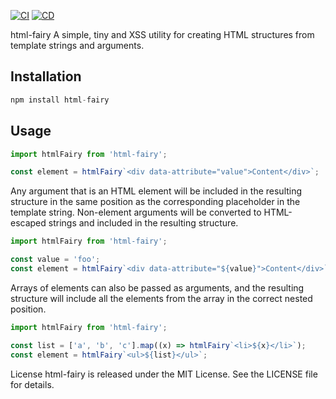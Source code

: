 [![CI](https://github.com/gamitee-dev/html-fairy/actions/workflows/linter.ytml/badge.svg)](https://github.com/gamitee-dev/html-fairy/actions/workflows/linter.ytml) [![CD](https://github.com/gamitee-dev/html-fairy/actions/workflows/deploy.yml/badge.svg)](https://github.com/gamitee-dev/html-fairy/actions/workflows/deploy.yml)


html-fairy
A simple, tiny and XSS utility for creating HTML structures from template strings and arguments.


## Installation
``` js
npm install html-fairy
```

## Usage
``` js
import htmlFairy from 'html-fairy';

const element = htmlFairy`<div data-attribute="value">Content</div>`;
```

Any argument that is an HTML element will be included in the resulting structure in the same position as the corresponding placeholder in the template string. Non-element arguments will be converted to HTML-escaped strings and included in the resulting structure.

``` js
import htmlFairy from 'html-fairy';

const value = 'foo';
const element = htmlFairy`<div data-attribute="${value}">Content</div>`;
```
Arrays of elements can also be passed as arguments, and the resulting structure will include all the elements from the array in the correct nested position.

``` js
import htmlFairy from 'html-fairy';

const list = ['a', 'b', 'c'].map((x) => htmlFairy`<li>${x}</li>`);
const element = htmlFairy`<ul>${list}</ul>`;
```
License
html-fairy is released under the MIT License. See the LICENSE file for details.



